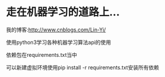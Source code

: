 # 走在机器学习的道路上...

我的博客:http://www.cnblogs.com/Lin-Yi/

使用python3学习各种机器学习算法api的使用

依赖包在requirements.txt当中

可以新建虚拟环境使用pip install -r requirements.txt安装所有依赖